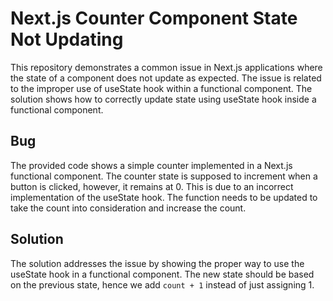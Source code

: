 # Next.js Counter Component State Not Updating

This repository demonstrates a common issue in Next.js applications where the state of a component does not update as expected.  The issue is related to the improper use of useState hook within a functional component. The solution shows how to correctly update state using useState hook inside a functional component.

## Bug

The provided code shows a simple counter implemented in a Next.js functional component. The counter state is supposed to increment when a button is clicked, however, it remains at 0. This is due to an incorrect implementation of the useState hook. The function needs to be updated to take the count into consideration and increase the count.

## Solution

The solution addresses the issue by showing the proper way to use the useState hook in a functional component.  The new state should be based on the previous state, hence we add `count + 1` instead of just assigning 1. 
